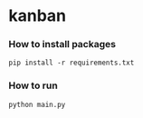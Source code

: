 # kanban
### How to install packages
```
pip install -r requirements.txt
```
### How to run
```
python main.py
```
